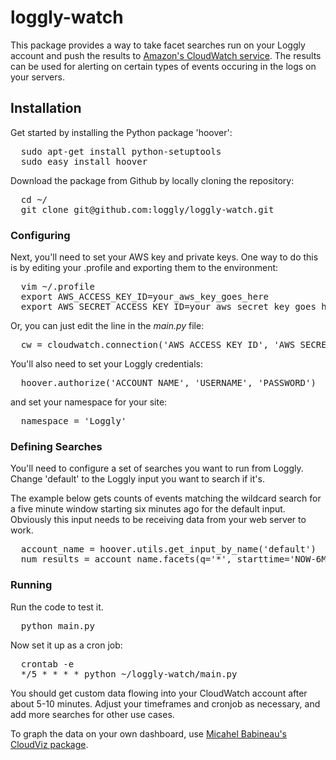 # loggly-watch

This package provides a way to take facet searches run on your Loggly account and push the results to [Amazon's CloudWatch service](http://aws.amazon.com/cloudwatch/).  The results can be used for alerting on certain types of events occuring in the logs on your servers.

## Installation
Get started by installing the Python package 'hoover':

<pre>
  sudo apt-get install python-setuptools
  sudo easy_install hoover
</pre>

Download the package from Github by locally cloning the repository:

<pre>
  cd ~/
  git clone git@github.com:loggly/loggly-watch.git
</pre>

### Configuring
Next, you'll need to set your AWS key and private keys.  One way to do this is by editing your .profile and exporting them to the environment:

<pre>
  vim ~/.profile
  export AWS_ACCESS_KEY_ID=your_aws_key_goes_here
  export AWS_SECRET_ACCESS_KEY_ID=your_aws_secret_key_goes_here
</pre>

Or, you can just edit the line in the *main.py* file:
<pre>
  cw = cloudwatch.connection('AWS_ACCESS_KEY_ID', 'AWS_SECRET_ACCESS_KEY_ID') 
</pre>

You'll also need to set your Loggly credentials:

<pre>
  hoover.authorize('ACCOUNT_NAME', 'USERNAME', 'PASSWORD')
</pre>

and set your namespace for your site:

<pre>
  namespace = 'Loggly'
</pre>

### Defining Searches
You'll need to configure a set of searches you want to run from Loggly.  Change 'default' to the Loggly input you want to search if it's.  

The example below gets counts of events matching the wildcard search for a five minute window starting six minutes ago for the default input.  Obviously this input needs to be receiving data from your web server to work.

<pre>
  account_name = hoover.utils.get_input_by_name('default')
  num_results = account_name.facets(q='*', starttime='NOW-6MINUTES', endtime='NOW-1MINUTE', buckets=1)['data'].items()[0][1]
</pre>

### Running
Run the code to test it.
<pre>
  python main.py
</pre>

Now set it up as a cron job:

<pre>
  crontab -e
  */5 * * * * python ~/loggly-watch/main.py
</pre>

You should get custom data flowing into your CloudWatch account after about 5-10 minutes.  Adjust your timeframes and cronjob as necessary, and add more searches for other use cases.

To graph the data on your own dashboard, use [Micahel Babineau's CloudViz package](https://github.com/mbabineau/cloudviz).
